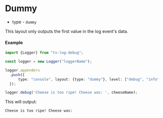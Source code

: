 # Dummy

* type - `dummy`

This layout only outputs the first value in the log event's data.

#### Example

```typescript
import {Logger} from "ts-log-debug";

const logger = new Logger("loggerName");

logger.appenders
  .push({
      type: "console", layout: {type: "dummy"}, level: ["debug", "info", "trace"]
  });

logger.debug('Cheese is too ripe! Cheese was: ', cheeseName);
```

This will output:

```bash
Cheese is too ripe! Cheese was:
```